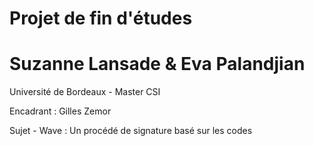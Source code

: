 # Projet de fin d'études 
# Suzanne Lansade & Eva Palandjian
Université de Bordeaux - Master CSI

Encadrant : Gilles Zemor



Sujet - Wave : Un procédé de signature basé sur les codes

